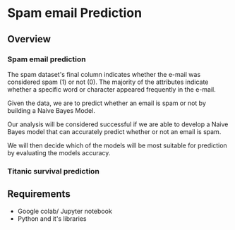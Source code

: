 # Spam email Prediction
## Overview
### Spam email prediction
The spam dataset's final column indicates whether the e-mail was considered spam (1) or not (0). The majority of the attributes indicate whether a specific word or character appeared frequently in the e-mail.

Given the data, we are to predict whether an email is spam or not by building a Naive Bayes Model.

Our analysis will be considered successful if we are able to develop a Naive Bayes model that can accurately predict whether or not an email is spam.

We will then decide which of the models will be most suitable for prediction by evaluating the models accuracy.

### Titanic survival prediction


## Requirements
- Google colab/ Jupyter notebook
- Python and it's libraries
